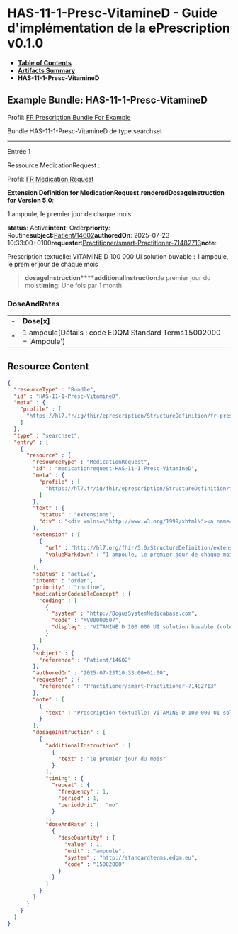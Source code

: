 # HAS-11-1-Presc-VitamineD - Guide d'implémentation de la ePrescription v0.1.0

* [**Table of Contents**](toc.md)
* [**Artifacts Summary**](artifacts.md)
* **HAS-11-1-Presc-VitamineD**

## Example Bundle: HAS-11-1-Presc-VitamineD

Profil: [FR Prescription Bundle For Example](StructureDefinition-fr-prescription-bundle-for-example.md)

Bundle HAS-11-1-Presc-VitamineD de type searchset

-------

Entrée 1

Ressource MedicationRequest :

> 

Profil: [FR Medication Request](StructureDefinition-fr-medicationrequest.md)

**Extension Definition for MedicationRequest.renderedDosageInstruction for Version 5.0**:

1 ampoule, le premier jour de chaque mois

**status**: Active**intent**: Order**priority**: Routine**subject**:[Patient/14602](Patient/14602)**authoredOn**: 2025-07-23 10:33:00+0100**requester**:[Practitioner/smart-Practitioner-71482713](Practitioner/smart-Practitioner-71482713)**note**:
> 

Prescription textuelle: VITAMINE D 100 000 UI solution buvable : 1 ampoule, le premier jour de chaque mois


> **dosageInstruction****additionalInstruction**:le premier jour du mois**timing**: Une fois par 1 month

### DoseAndRates

| | |
| :--- | :--- |
| - | **Dose[x]** |
| * | 1 ampoule(Détails : code EDQM Standard Terms15002000 = 'Ampoule') |





## Resource Content

```json
{
  "resourceType" : "Bundle",
  "id" : "HAS-11-1-Presc-VitamineD",
  "meta" : {
    "profile" : [
      "https://hl7.fr/ig/fhir/eprescription/StructureDefinition/fr-prescription-bundle-for-example"
    ]
  },
  "type" : "searchset",
  "entry" : [
    {
      "resource" : {
        "resourceType" : "MedicationRequest",
        "id" : "medicationrequest-HAS-11-1-Presc-VitamineD",
        "meta" : {
          "profile" : [
            "https://hl7.fr/ig/fhir/eprescription/StructureDefinition/fr-medicationrequest"
          ]
        },
        "text" : {
          "status" : "extensions",
          "div" : "<div xmlns=\"http://www.w3.org/1999/xhtml\"><a name=\"MedicationRequest_medicationrequest-HAS-11-1-Presc-VitamineD\"> </a><p class=\"res-header-id\"><b>Narratif généré : PrescriptionMédicamenteuseTODO medicationrequest-HAS-11-1-Presc-VitamineD</b></p><a name=\"medicationrequest-HAS-11-1-Presc-VitamineD\"> </a><a name=\"hcmedicationrequest-HAS-11-1-Presc-VitamineD\"> </a><div style=\"display: inline-block; background-color: #d9e0e7; padding: 6px; margin: 4px; border: 1px solid #8da1b4; border-radius: 5px; line-height: 60%\"><p style=\"margin-bottom: 0px\"/><p style=\"margin-bottom: 0px\">Profil: <a href=\"StructureDefinition-fr-medicationrequest.html\">FR Medication Request</a></p></div><p><b>Extension Definition for MedicationRequest.renderedDosageInstruction for Version 5.0</b>: </p><div><p>1 ampoule, le premier jour de chaque mois</p>\n</div><p><b>status</b>: Active</p><p><b>intent</b>: Order</p><p><b>priority</b>: Routine</p><p><b>medication</b>: <span title=\"Codes :{http://BogusSystemMedicabase.com MV00000507}\">VITAMINE D 100 000 UI solution buvable (colécalciférol * 100 000 UI/2 ml ; voie orale ; sol buv)</span></p><p><b>subject</b>: <a href=\"Patient/14602\">Patient/14602</a></p><p><b>authoredOn</b>: 2025-07-23 10:33:00+0100</p><p><b>requester</b>: <a href=\"Practitioner/smart-Practitioner-71482713\">Practitioner/smart-Practitioner-71482713</a></p><p><b>note</b>: </p><blockquote><div><p>Prescription textuelle: VITAMINE D 100 000 UI solution buvable : 1 ampoule, le premier jour de chaque mois</p>\n</div></blockquote><blockquote><p><b>dosageInstruction</b></p><p><b>additionalInstruction</b>: <span title=\"Codes :\">le premier jour du mois</span></p><p><b>timing</b>: Une fois par 1 month</p><h3>DoseAndRates</h3><table class=\"grid\"><tr><td style=\"display: none\">-</td><td><b>Dose[x]</b></td></tr><tr><td style=\"display: none\">*</td><td>1 ampoule<span style=\"background: LightGoldenRodYellow\"> (Détails : code EDQM Standard Terms15002000 = 'Ampoule')</span></td></tr></table></blockquote></div>"
        },
        "extension" : [
          {
            "url" : "http://hl7.org/fhir/5.0/StructureDefinition/extension-MedicationRequest.renderedDosageInstruction",
            "valueMarkdown" : "1 ampoule, le premier jour de chaque mois"
          }
        ],
        "status" : "active",
        "intent" : "order",
        "priority" : "routine",
        "medicationCodeableConcept" : {
          "coding" : [
            {
              "system" : "http://BogusSystemMedicabase.com",
              "code" : "MV00000507",
              "display" : "VITAMINE D 100 000 UI solution buvable (colécalciférol * 100 000 UI/2 ml ; voie orale ; sol buv)"
            }
          ]
        },
        "subject" : {
          "reference" : "Patient/14602"
        },
        "authoredOn" : "2025-07-23T10:33:00+01:00",
        "requester" : {
          "reference" : "Practitioner/smart-Practitioner-71482713"
        },
        "note" : [
          {
            "text" : "Prescription textuelle: VITAMINE D 100 000 UI solution buvable : 1 ampoule, le premier jour de chaque mois"
          }
        ],
        "dosageInstruction" : [
          {
            "additionalInstruction" : [
              {
                "text" : "le premier jour du mois"
              }
            ],
            "timing" : {
              "repeat" : {
                "frequency" : 1,
                "period" : 1,
                "periodUnit" : "mo"
              }
            },
            "doseAndRate" : [
              {
                "doseQuantity" : {
                  "value" : 1,
                  "unit" : "ampoule",
                  "system" : "http://standardterms.edqm.eu",
                  "code" : "15002000"
                }
              }
            ]
          }
        ]
      }
    }
  ]
}

```
